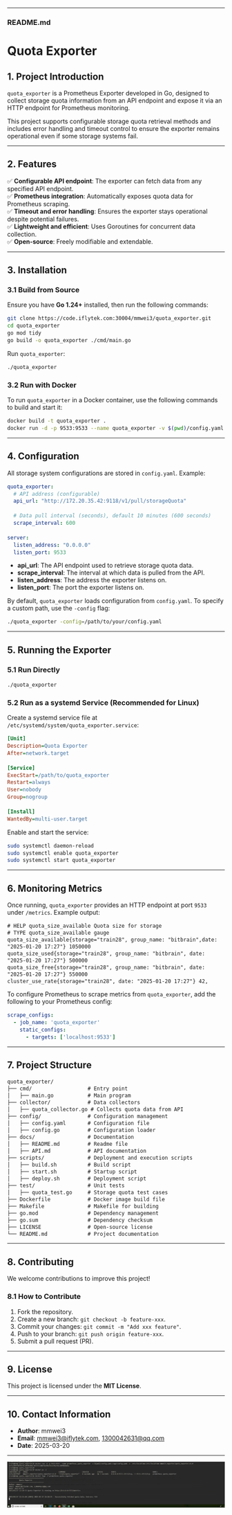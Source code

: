 
---

### **README.md**

# **Quota Exporter**  

## **1. Project Introduction**  
`quota_exporter` is a Prometheus Exporter developed in Go, designed to collect storage quota information from an API endpoint and expose it via an HTTP endpoint for Prometheus monitoring.  

This project supports configurable storage quota retrieval methods and includes error handling and timeout control to ensure the exporter remains operational even if some storage systems fail.  

---

## **2. Features**  
✅ **Configurable API endpoint**: The exporter can fetch data from any specified API endpoint.  
✅ **Prometheus integration**: Automatically exposes quota data for Prometheus scraping.  
✅ **Timeout and error handling**: Ensures the exporter stays operational despite potential failures.  
✅ **Lightweight and efficient**: Uses Goroutines for concurrent data collection.  
✅ **Open-source**: Freely modifiable and extendable.  

---

## **3. Installation**  
### **3.1 Build from Source**  
Ensure you have **Go 1.24+** installed, then run the following commands:  

```bash
git clone https://code.iflytek.com:30004/mmwei3/quota_exporter.git
cd quota_exporter
go mod tidy
go build -o quota_exporter ./cmd/main.go
```

Run `quota_exporter`:  
```bash
./quota_exporter
```

### **3.2 Run with Docker**  
To run `quota_exporter` in a Docker container, use the following commands to build and start it:  

```bash
docker build -t quota_exporter .
docker run -d -p 9533:9533 --name quota_exporter -v $(pwd)/config.yaml:/app/config.yaml -v /etc/localtime:/etc/localtime  quota_exporter
```

---

## **4. Configuration**  
All storage system configurations are stored in `config.yaml`. Example:  

```yaml
quota_exporter:
  # API address (configurable)
  api_url: "http://172.20.35.42:9118/v1/pull/storageQuota"

  # Data pull interval (seconds), default 10 minutes (600 seconds)
  scrape_interval: 600

server:
  listen_address: "0.0.0.0"
  listen_port: 9533
```

- **api_url**: The API endpoint used to retrieve storage quota data.  
- **scrape_interval**: The interval at which data is pulled from the API.  
- **listen_address**: The address the exporter listens on.  
- **listen_port**: The port the exporter listens on.

By default, `quota_exporter` loads configuration from `config.yaml`. To specify a custom path, use the `-config` flag:  

```bash
./quota_exporter -config=/path/to/your/config.yaml
```

---

## **5. Running the Exporter**  

### **5.1 Run Directly**  
```bash
./quota_exporter
```

### **5.2 Run as a systemd Service (Recommended for Linux)**  

Create a systemd service file at `/etc/systemd/system/quota_exporter.service`:  

```ini
[Unit]
Description=Quota Exporter
After=network.target

[Service]
ExecStart=/path/to/quota_exporter
Restart=always
User=nobody
Group=nogroup

[Install]
WantedBy=multi-user.target
```

Enable and start the service:  

```bash
sudo systemctl daemon-reload
sudo systemctl enable quota_exporter
sudo systemctl start quota_exporter
```

---

## **6. Monitoring Metrics**  

Once running, `quota_exporter` provides an HTTP endpoint at port `9533` under `/metrics`. Example output:  

```plaintext
# HELP quota_size_available Quota size for storage
# TYPE quota_size_available gauge
quota_size_available{storage="train28", group_name: "bitbrain",date: "2025-01-20 17:27"} 1050000
quota_size_used{storage="train28", group_name: "bitbrain", date: "2025-01-20 17:27"} 500000
quota_size_free{storage="train28", group_name: "bitbrain", date: "2025-01-20 17:27"} 550000
cluster_use_rate{storage="train28", date: "2025-01-20 17:27"} 42,
```

To configure Prometheus to scrape metrics from `quota_exporter`, add the following to your Prometheus config:  

```yaml
scrape_configs:
  - job_name: 'quota_exporter'
    static_configs:
      - targets: ['localhost:9533']
```

---

## **7. Project Structure**  

```
quota_exporter/
├── cmd/                  # Entry point
│   ├── main.go           # Main program
├── collector/            # Data collectors
│   ├── quota_collector.go # Collects quota data from API
├── config/               # Configuration management
│   ├── config.yaml       # Configuration file
│   ├── config.go         # Configuration loader
├── docs/                 # Documentation
│   ├── README.md         # Readme file
│   ├── API.md            # API documentation
├── scripts/              # Deployment and execution scripts
│   ├── build.sh          # Build script
│   ├── start.sh          # Startup script
│   ├── deploy.sh         # Deployment script
├── test/                 # Unit tests
│   ├── quota_test.go     # Storage quota test cases
├── Dockerfile            # Docker image build file
├── Makefile              # Makefile for building
├── go.mod                # Dependency management
├── go.sum                # Dependency checksum
├── LICENSE               # Open-source license
└── README.md             # Project documentation
```

---

## **8. Contributing**  
We welcome contributions to improve this project!  

### **8.1 How to Contribute**  
1. Fork the repository.  
2. Create a new branch: `git checkout -b feature-xxx`.  
3. Commit your changes: `git commit -m "Add xxx feature"`.  
4. Push to your branch: `git push origin feature-xxx`.  
5. Submit a pull request (PR).  

---

## **9. License**  
This project is licensed under the **MIT License**.  

---

## **10. Contact Information**  
- **Author**: mmwei3  
- **Email**: mmwei3@iflytek.com, 1300042631@qq.com  
- **Date**: 2025-03-20  

---
![alt text](image.png)
